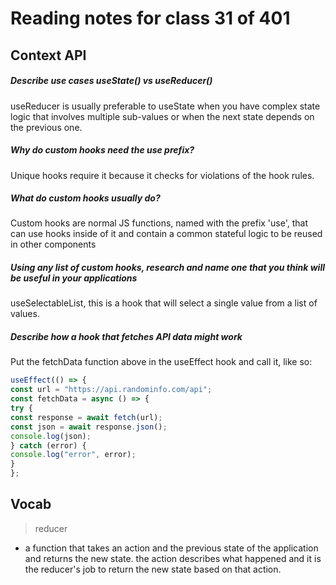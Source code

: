 # Reading notes for class 31 of 401

## Context API

##### Describe use cases useState() vs useReducer()
useReducer is usually preferable to useState when you have complex state logic that involves multiple sub-values or when the next state depends on the previous one.

##### Why do custom hooks need the use prefix?
Unique hooks require it because it checks for violations of the hook rules.

##### What do custom hooks usually do?
Custom hooks are normal JS functions, named with the prefix 'use', that can use hooks inside of it and contain a common stateful logic to be reused in other components


##### Using any list of custom hooks, research and name one that you think will be useful in your applications
useSelectableList, this is a hook that will select a single value from a list of values. 

##### Describe how a hook that fetches API data might work
Put the fetchData function above in the useEffect hook and call it, like so: 
```javascript
useEffect(() => { 
const url = "https://api.randominfo.com/api"; 
const fetchData = async () => { 
try { 
const response = await fetch(url); 
const json = await response.json(); 
console.log(json); 
} catch (error) { 
console.log("error", error);
}
};
```

## Vocab

> reducer
* a function that takes an action and the previous state of the application and returns the new state. the action describes what happened and it is the reducer's job to return the new state based on that action.
